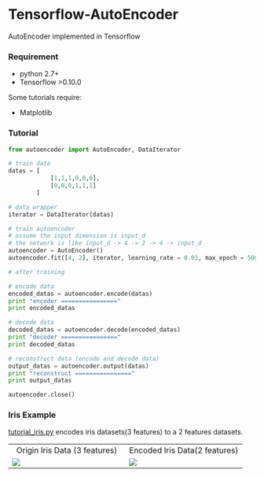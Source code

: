 # Tensorflow-AutoEncoder
AutoEncoder implemented in Tensorflow

### Requirement

+ python 2.7+
+ Tensorflow >0.10.0 

Some tutorials require:

+ Matplotlib


### Tutorial

```python
from autoencoder import AutoEncoder, DataIterator

# train data
datas = [
            [1,1,1,0,0,0],
            [0,0,0,1,1,1]
        ]

# data wrapper
iterator = DataIterator(datas)

# train autoencoder
# assume the input dimension is input_d
# the network is like input_d -> 4 -> 2 -> 4 -> input_d
autoencoder = AutoEncoder()
autoencoder.fit([4, 2], iterator, learning_rate = 0.01, max_epoch = 5000)

# after training

# encode data
encoded_datas = autoencoder.encode(datas)
print "encoder ================"
print encoded_datas 

# decode data
decoded_datas = autoencoder.decode(encoded_datas)
print "decoder ================"
print decoded_datas

# reconstruct data (encode and decode data)
output_datas = autoencoder.output(datas)
print "reconstruct ================"
print output_datas

autoencoder.close()
```

### Iris Example

[tutorial_iris.py](https://github.com/CrawlScript/Tensorflow-AutoEncoder/blob/master/tutorial_iris.py) encodes iris datasets(3 features) to a 2 features datasets.

<table><tr><td style="width:50%;text-align:center;">Origin Iris Data (3 features)</td><td style="width:50%;text-align:center;">Encoded Iris Data(2 features)</td></tr>
<tr><td><img src="https://raw.githubusercontent.com/CrawlScript/Tensorflow-AutoEncoder/master/tutorial_datasets/iris/imgs/origin_iris_data.png"></img></td><td><img src="https://raw.githubusercontent.com/CrawlScript/Tensorflow-AutoEncoder/master/tutorial_datasets/iris/imgs/encoded_iris_data.png"></img></td></tr>
</table>

